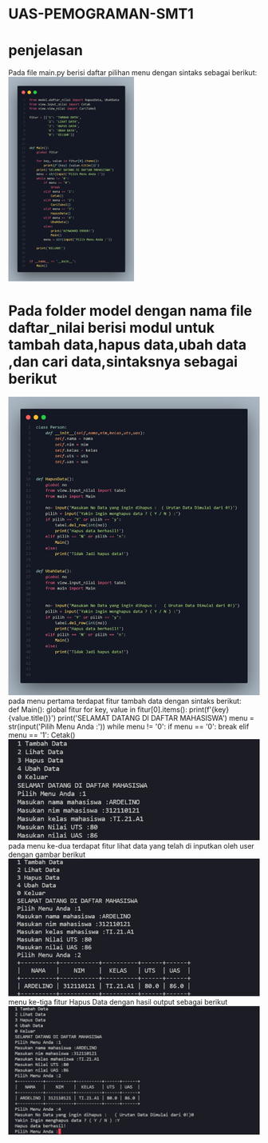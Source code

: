 # UAS-PEMOGRAMAN-SMT1

# penjelasan
Pada file main.py berisi daftar pilihan menu dengan sintaks sebagai berikut:
<br>
<img style="width:50%" src="menu.png">
<br>
<h1>Pada folder model dengan nama file daftar_nilai berisi modul untuk tambah data,hapus data,ubah data ,dan cari data,sintaksnya sebagai berikut </h1>
<img src="daftar.png">
<br>
pada menu pertama terdapat fitur tambah data dengan sintaks berikut:

<br>
def Main():
    global fitur
    for key, value in fitur[0].items():
        print(f'{key} {value.title()}')
    print('SELAMAT DATANG DI DAFTAR MAHASISWA')
    menu = str(input('Pilih Menu Anda :'))
    while menu != '0':
        if menu == '0':
            break
        elif menu == '1':
            Cetak()
            
<br>
<img src="tambahdata.png">
<br>
pada menu ke-dua terdapat fitur lihat data yang telah di inputkan oleh user dengan gambar berikut
<br>
<img src="lihatdata.png">
menu ke-tiga fitur Hapus Data dengan hasil output sebagai berikut
<br>
<img src="ubahdata.png">
